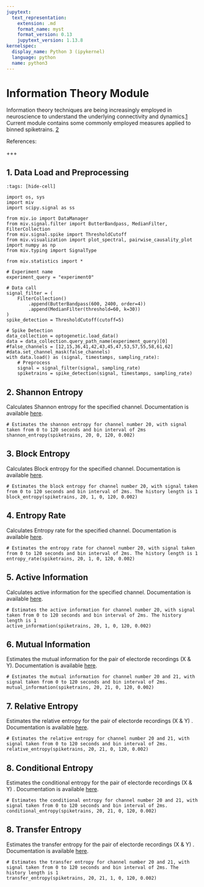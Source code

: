 ```yaml
---
jupytext:
  text_representation:
    extension: .md
    format_name: myst
    format_version: 0.13
    jupytext_version: 1.13.8
kernelspec:
  display_name: Python 3 (ipykernel)
  language: python
  name: python3
---
```


# Information Theory Module

Information theory techniques are being increasingly employed in neuroscience to understand the underlying connectivity and dynamics.[1][1] Current module contains some commonly employed measures applied to binned spiketrains. [2][2]

References:

[1]: https://www.eneuro.org/content/5/3/ENEURO.0052-18.2018
[2]: https://elife-asu.github.io/PyInform/starting.html

+++

## 1. Data Load and Preprocessing

```{code-cell} ipython3
:tags: [hide-cell]

import os, sys
import miv
import scipy.signal as ss

from miv.io import DataManager
from miv.signal.filter import ButterBandpass, MedianFilter, FilterCollection
from miv.signal.spike import ThresholdCutoff
from miv.visualization import plot_spectral, pairwise_causality_plot
import numpy as np
from miv.typing import SignalType
```

```{code-cell} ipython3
from miv.statistics import *
```

```{code-cell} ipython3
# Experiment name
experiment_query = "experiment0"

# Data call
signal_filter = (
    FilterCollection()
        .append(ButterBandpass(600, 2400, order=4))
        .append(MedianFilter(threshold=60, k=30))
)
spike_detection = ThresholdCutoff(cutoff=5)

# Spike Detection
data_collection = optogenetic.load_data()
data = data_collection.query_path_name(experiment_query)[0]
#false_channels = [12,15,36,41,42,43,45,47,53,57,55,58,61,62]
#data.set_channel_mask(false_channels)
with data.load() as (signal, timestamps, sampling_rate):
    # Preprocess
    signal = signal_filter(signal, sampling_rate)
    spiketrains = spike_detection(signal, timestamps, sampling_rate)
```

## 2. Shannon Entropy
Calculates Shannon entropy for the specified channel. Documentation is available [here](miv.statistics.info_theory.shannon_entropy).

```{code-cell} ipython3
# Estimates the shannon entropy for channel number 20, with signal taken from 0 to 120 seconds and bin interval of 2ms
shannon_entropy(spiketrains, 20, 0, 120, 0.002)
```

## 3. Block Entropy
Calculates Block entropy for the specified channel. Documentation is available [here](miv.statistics.info_theory.block_entropy).

```{code-cell} ipython3
# Estimates the block entropy for channel number 20, with signal taken from 0 to 120 seconds and bin interval of 2ms. The history length is 1
block_entropy(spiketrains, 20, 1, 0, 120, 0.002)
```

## 4. Entropy Rate
Calculates Entropy rate for the specified channel. Documentation is available [here](miv.statistics.info_theory.entropy_rate).

```{code-cell} ipython3
# Estimates the entropy rate for channel number 20, with signal taken from 0 to 120 seconds and bin interval of 2ms. The history length is 1
entropy_rate(spiketrains, 20, 1, 0, 120, 0.002)
```

## 5. Active Information
Calculates active information for the specified channel. Documentation is available [here](miv.statistics.info_theory.active_information).

```{code-cell} ipython3
# Estimates the active information for channel number 20, with signal taken from 0 to 120 seconds and bin interval of 2ms. The history length is 1
active_information(spiketrains, 20, 1, 0, 120, 0.002)
```

## 6. Mutual Information
Estimates the mutual information for the pair of electorde recordings (X & Y). Documentation is available [here](miv.statistics.info_theory.mutual_information).

```{code-cell} ipython3
# Estimates the mutual information for channel number 20 and 21, with signal taken from 0 to 120 seconds and bin interval of 2ms.
mutual_information(spiketrains, 20, 21, 0, 120, 0.002)
```

## 7. Relative Entropy
Estimates the relative entropy for the pair of electorde recordings (X & Y) . Documentation is available [here](miv.statistics.info_theory.relative_entropy).

```{code-cell} ipython3
# Estimates the relative entropy for channel number 20 and 21, with signal taken from 0 to 120 seconds and bin interval of 2ms.
relative_entropy(spiketrains, 20, 21, 0, 120, 0.002)
```

## 8. Conditional Entropy
Estimates the conditional entropy for the pair of electorde recordings (X & Y) . Documentation is available [here](miv.statistics.info_theory.conditional_entropy).

```{code-cell} ipython3
# Estimates the conditional entropy for channel number 20 and 21, with signal taken from 0 to 120 seconds and bin interval of 2ms.
conditional_entropy(spiketrains, 20, 21, 0, 120, 0.002)
```

## 8. Transfer Entropy
Estimates the transfer entropy for the pair of electorde recordings (X & Y) . Documentation is available [here](miv.statistics.info_theory.transfer_entropy).

```{code-cell} ipython3
# Estimates the transfer entropy for channel number 20 and 21, with signal taken from 0 to 120 seconds and bin interval of 2ms. The history length is 1
transfer_entropy(spiketrains, 20, 21, 1, 0, 120, 0.002)
```
